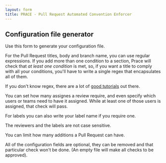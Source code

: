 ```yaml
---
layout: form
title: PRACE - Pull Request Automated Convention Enforcer
---
```

## Configuration file generator

Use this form to generate your configuration file.

For the Pull Request titles, body and branch name, you can use regular expressions. If you add more than one condition to a section, Prace will check that *at least one condition* is met, so, if you want a title to comply with all your conditions, you'll have to write a single  regex that encapsulates all of them.

If you don't know regex, there are a lot of [good tutorials](https://regexone.com/) out there.

You can set how many assignes a review require, and even specify which users or teams need to have it assigned. While at least one of those users is assigned, that check will pass.

For labels you can also write your label name if you require one.

The reviewers and the labels are not case sensitive.

You can limit how many additions a Pull Request can have.

All of the configuration fields are optional, they can be removed and that particular check won't be done. 
(An empty file will make all checks to be approved).